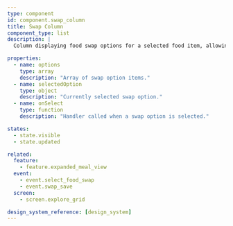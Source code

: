 ```yaml
---
type: component
id: component.swap_column
title: Swap Column
component_type: list
description: |
  Column displaying food swap options for a selected food item, allowing users to browse and select alternatives. Used in expanded meal view and swap mode.

properties:
  - name: options
    type: array
    description: "Array of swap option items."
  - name: selectedOption
    type: object
    description: "Currently selected swap option."
  - name: onSelect
    type: function
    description: "Handler called when a swap option is selected."

states:
  - state.visible
  - state.updated

related:
  feature:
    - feature.expanded_meal_view
  event:
    - event.select_food_swap
    - event.swap_save
  screen:
    - screen.explore_grid

design_system_reference: [design_system]
---
```

